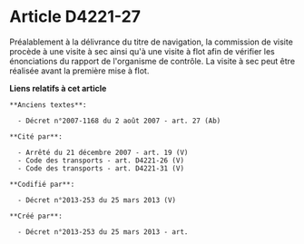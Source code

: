 # Article D4221-27

Préalablement à la délivrance du titre de navigation, la commission de visite procède à une visite à sec ainsi qu'à une
visite à flot afin de vérifier les énonciations du rapport de l'organisme de contrôle. La visite à sec peut être réalisée
avant la première mise à flot.

**Liens relatifs à cet article**

	**Anciens textes**:

	  - Décret n°2007-1168 du 2 août 2007 - art. 27 (Ab)

	**Cité par**:

	  - Arrêté du 21 décembre 2007 - art. 19 (V)
	  - Code des transports - art. D4221-26 (V)
	  - Code des transports - art. D4221-31 (V)

	**Codifié par**:

	  - Décret n°2013-253 du 25 mars 2013 (V)

	**Créé par**:

	  - Décret n°2013-253 du 25 mars 2013 - art.
